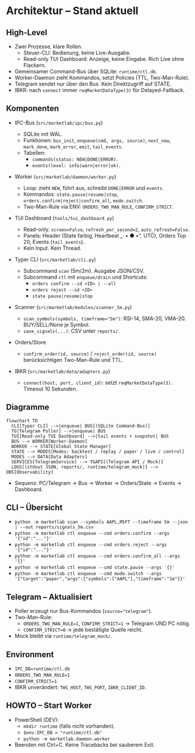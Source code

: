 # Architektur – Stand aktuell

## High-Level

- Zwei Prozesse, klare Rollen.
  - Steuer-CLI: Bedienung, keine Live-Ausgabe.
  - Read-only TUI Dashboard: Anzeige, keine Eingabe. Rich Live ohne Flackern.
- Gemeinsamer Command-Bus über SQLite: `runtime/ctl.db`.
- Worker-Daemon zieht Kommandos, setzt Policies (TTL, Two-Man-Rule).
- Telegram sendet nur über den Bus. Kein Direktzugriff auf STATE.
- IBKR: nach `connect` immer `reqMarketDataType(3)` für Delayed-Fallback.

## Komponenten

- IPC-Bus (`src/marketlab/ipc/bus.py`)
  - SQLite mit WAL.
  - Funktionen: `bus_init`, `enqueue(cmd, args, source)`, `next_new`, `mark_done`, `mark_error`, `emit`, `tail_events`.
  - Tabellen:
    - `commands(status: NEW|DONE|ERROR)`.
    - `events(level: info|warn|error|ok)`.

- Worker (`src/marketlab/daemon/worker.py`)
  - Loop: zieht `NEW`, führt aus, schreibt `DONE|ERROR` und `events`.
  - Kommandos: `state.pause|resume|stop`, `orders.confirm|reject|confirm_all`, `mode.switch`.
  - Two-Man-Rule via ENV: `ORDERS_TWO_MAN_RULE`, `CONFIRM_STRICT`.

- TUI Dashboard (`tools/tui_dashboard.py`)
  - Read-only. `screen=False`, `refresh_per_second=2`, `auto_refresh=False`.
  - Panels: Header (State farbig, Heartbeat „· • ● •“, UTC), Orders Top 20, Events (`tail_events`).
  - Kein Input. Kein Thread.

- Typer CLI (`src/marketlab/cli.py`)
  - Subcommand `scan` (5m/2m). Ausgabe JSON/CSV.
  - Subcommand `ctl` mit `enqueue/drain` und Shortcuts:
    - `orders confirm --id <ID> | --all`
    - `orders reject --id <ID>`
    - `state pause|resume|stop`

- Scanner (`src/marketlab/modules/scanner_5m.py`)
  - `scan_symbols(symbols, timeframe="5m")`: RSI-14, SMA-20, VMA-20. BUY/SELL/None je Symbol.
  - `save_signals(...)`: CSV unter `reports/`.

- Orders/Store
  - `confirm_order(id, source)` / `reject_order(id, source)` berücksichtigen Two-Man-Rule und TTL.

- IBKR (`src/marketlab/data/adapters.py`)
  - `connect(host, port, client_id)`: setzt `reqMarketDataType(3)`. Timeout 10 Sekunden.

## Diagramme

```mermaid
flowchart TD
  CLI[Typer CLI] -->|enqueue| BUS[(SQLite Command-Bus)]
  TG[Telegram Poller] -->|enqueue| BUS
  TUI[Read-only TUI Dashboard] -->|tail events + snapshot| BUS
  BUS --> WORKER[Worker-Daemon]
  WORKER --> STATE[Global State Manager]
  STATE --> MODES[Modes: backtest / replay / paper / live / control]
  MODES --> DATA[Data Adapters]
  SERVICES[TelegramService] --> TGAPI[(Telegram API / Mock)]
  LOGS[(stdout JSON, reports/, runtime/telegram_mock)] --> OBS[Observability]
```

- Sequenz: PC/Telegram → Bus → Worker → Orders/State → Events → Dashboard.

## CLI – Übersicht

- `python -m marketlab scan --symbols AAPL,MSFT --timeframe 5m --json | --out reports/signals_5m.csv`
- `python -m marketlab ctl enqueue --cmd orders.confirm --args '{"id":"..."}'`
- `python -m marketlab ctl enqueue --cmd orders.reject --args '{"id":"..."}'`
- `python -m marketlab ctl enqueue --cmd orders.confirm_all --args '{}'`
- `python -m marketlab ctl enqueue --cmd state.pause --args '{}'`
- `python -m marketlab ctl enqueue --cmd mode.switch --args '{"target":"paper","args":{"symbols":["AAPL"],"timeframe":"1m"}}'`

## Telegram – Aktualisiert

- Poller erzeugt nur Bus-Kommandos (`source="telegram"`).
- Two-Man-Rule:
  - `ORDERS_TWO_MAN_RULE=1`, `CONFIRM_STRICT=1` → Telegram UND PC nötig.
  - `CONFIRM_STRICT=0` → jede bestätigte Quelle reicht.
- Mock bleibt via `runtime/telegram_mock/`.

## Environment

- `IPC_DB=runtime/ctl.db`
- `ORDERS_TWO_MAN_RULE=1`
- `CONFIRM_STRICT=1`
- IBKR unverändert: `TWS_HOST`, `TWS_PORT`, `IBKR_CLIENT_ID`.

## HOWTO – Start Worker

- PowerShell (DEV):
  - `mkdir runtime` (falls nicht vorhanden).
  - `$env:IPC_DB = "runtime/ctl.db"`
  - `python -m marketlab.daemon.worker`
- Beenden mit Ctrl+C. Keine Tracebacks bei sauberem Exit.


